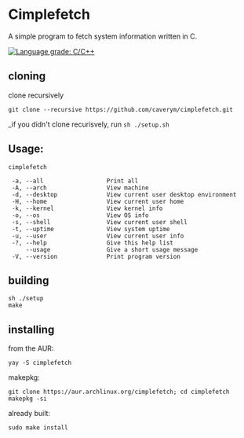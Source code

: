 # Cimplefetch

A simple program to fetch system information written in C.

[![Language grade: C/C++](https://img.shields.io/lgtm/grade/cpp/g/caverym/cimplefetch.svg?logo=lgtm&logoWidth=18)](https://lgtm.com/projects/g/caverym/cimplefetch/context:cpp)


## cloning
clone recursively
```
git clone --recursive https://github.com/caverym/cimplefetch.git
```
_if you didn't clone recurisvely, run `sh ./setup.sh`

## Usage:
`cimplefetch`

```
 -a, --all                  Print all
 -A, --arch                 View machine
 -d, --desktop              View current user desktop environment
 -H, --home                 View current user home
 -k, --kernel               View kernel info
 -o, --os                   View OS info
 -s, --shell                View current user shell
 -t, --uptime               View system uptime
 -u, --user                 View current user info
 -?, --help                 Give this help list
     --usage                Give a short usage message
 -V, --version              Print program version
```

## building
```
sh ./setup
make
```

## installing
from the AUR:
```
yay -S cimplefetch
```
makepkg:
```
git clone https://aur.archlinux.org/cimplefetch; cd cimplefetch
makepkg -si
```
already built:
```
sudo make install
```

